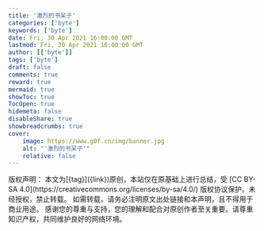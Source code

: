 ```yaml
---
title: '激烈的书呆子'
categories: ['byte']
keywords: ['byte']
date: Fri, 30 Apr 2021 16:00:00 GMT
lastmod: Fri, 30 Apr 2021 16:00:00 GMT
author: [['byte']]
tags: ['byte']
draft: false 
comments: true
reward: true 
mermaid: true 
showToc: true 
TocOpen: true 
hidemeta: false 
disableShare: true 
showbreadcrumbs: true 
cover:
    image: https://www.g0f.cn/img/banner.jpg
    alt: "'激烈的书呆子'"
    relative: false
---
```


<div>

</div>

<div>
版权声明：
本文为[{tag}]({link})原创，本站仅在原基础上进行总结，受 [CC BY-SA 4.0](https://creativecommons.org/licenses/by-sa/4.0/) 版权协议保护。未经授权，禁止转载。
如需转载，请务必注明原文出处链接和本声明，且不得用于商业用途。
感谢您的尊重与支持，您的理解和配合对原创作者至关重要。请尊重知识产权，共同维护良好的网络环境。
</div>

